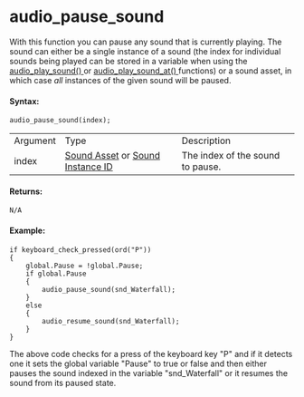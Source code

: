 # audio_pause_sound

With this function you can pause any sound that is currently playing.
The sound can either be a single instance of a sound (the index for
individual sounds being played can be stored in a variable when using
the [ audio_play_sound() ](audio_play_sound) or [
audio_play_sound_at() ](audio_play_sound_at) functions) or a sound
asset, in which case *all* instances of the given sound will be paused.

#### Syntax:

``` gml
audio_pause_sound(index);
```

|          |                                                                                                                                                                                    |                                  |
|----------|------------------------------------------------------------------------------------------------------------------------------------------------------------------------------------|----------------------------------|
| Argument | Type                                                                                                                                                                               | Description                      |
| index    |  [Sound Asset](../../../../../The_Asset_Editors/Sounds) or [Sound Instance ID](../../../../../GameMaker_Language/GML_Reference/Asset_Management/Audio/audio_play_sound)    | The index of the sound to pause. |

#### Returns:

``` gml
N/A
```

#### Example:

``` gml
if keyboard_check_pressed(ord("P"))
{
    global.Pause = !global.Pause;
    if global.Pause
    {
        audio_pause_sound(snd_Waterfall);
    }
    else
    {
        audio_resume_sound(snd_Waterfall);
    }
}
```

The above code checks for a press of the keyboard key "P" and if it
detects one it sets the global variable "Pause" to true or false and
then either pauses the sound indexed in the variable "snd_Waterfall" or
it resumes the sound from its paused state.
